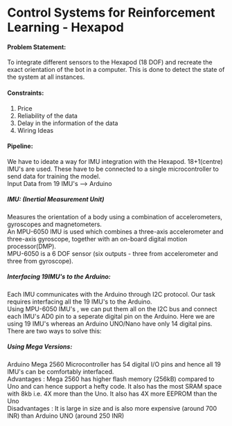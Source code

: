 # Control   Systems   for   Reinforcement   Learning   -   Hexapod 
#### Problem Statement: 
To integrate different sensors to the Hexapod (18 DOF) and recreate the exact orientation of the bot in a computer. This is done to detect the state of the system at all instances.    
#### Constraints: 
1) Price    
2) Reliability of the data      
3) Delay in the information of the data    
4) Wiring Ideas     

#### Pipeline:   
We have to ideate a way for IMU integration with the Hexapod. 18+1(centre) IMU's are used. These have to be connected to a single microcontroller to send data for training the model.        
Input Data from 19 IMU's --> Arduino     

##### IMU: (Inertial Measurement Unit)     
Measures the orientation of a body using a combination of accelerometers, gyroscopes and magnetometers.      
An MPU-6050 IMU is used which combines a three-axis accelerometer and three-axis gyroscope, together with an on-board digital motion processor(DMP).      
MPU-6050 is a 6 DOF sensor (six outputs - three from accelerometer and three from gyroscope).     

##### Interfacing 19IMU's to the Arduino:   
Each IMU communicates with the Arduino through I2C protocol. Our task requires interfacing all the 19 IMU's to the Arduino.   
Using MPU-6050 IMU's , we can put them all on the I2C bus and connect each IMU's AD0 pin to a seperate digital pin on the Arduino. Here we are using 19 IMU's whereas an Arduino UNO/Nano have only 14 digital pins. There are two ways to solve this:     
##### Using Mega Versions: 
Arduino Mega 2560 Microcontroller has 54 digital I/O pins and hence all 19 IMU's can be comfortably interfaced.    
Advantages : Mega 2560 has higher flash memory (256kB) compared to Uno and can hence support a hefty code. It also has the most SRAM space with 8kb i.e. 4X more than the Uno. It also has 4X more EEPROM than the Uno        
Disadvantages : It is large in size and is also more expensive (around 700 INR) than Arduino UNO (around 250 INR)

